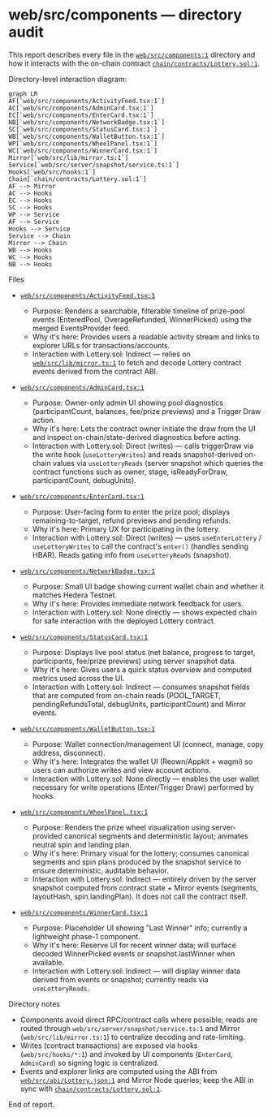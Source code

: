 # web/src/components — directory audit

This report describes every file in the [`web/src/components:1`](web/src/components:1) directory and how it interacts with the on-chain contract [`chain/contracts/Lottery.sol:1`](chain/contracts/Lottery.sol:1).

Directory-level interaction diagram:

```mermaid
graph LR
AF[`web/src/components/ActivityFeed.tsx:1`]
AC[`web/src/components/AdminCard.tsx:1`]
EC[`web/src/components/EnterCard.tsx:1`]
NB[`web/src/components/NetworkBadge.tsx:1`]
SC[`web/src/components/StatusCard.tsx:1`]
WB[`web/src/components/WalletButton.tsx:1`]
WP[`web/src/components/WheelPanel.tsx:1`]
WC[`web/src/components/WinnerCard.tsx:1`]
Mirror[`web/src/lib/mirror.ts:1`]
Service[`web/src/server/snapshot/service.ts:1`]
Hooks[`web/src/hooks:1`]
Chain[`chain/contracts/Lottery.sol:1`]
AF --> Mirror
AC --> Hooks
EC --> Hooks
SC --> Hooks
WP --> Service
AF --> Service
Hooks --> Service
Service --> Chain
Mirror --> Chain
WB --> Hooks
WC --> Hooks
NB --> Hooks
```

Files

- [`web/src/components/ActivityFeed.tsx:1`](web/src/components/ActivityFeed.tsx:1)
  - Purpose: Renders a searchable, filterable timeline of prize-pool events (EnteredPool, OverageRefunded, WinnerPicked) using the merged EventsProvider feed.
  - Why it's here: Provides users a readable activity stream and links to explorer URLs for transactions/accounts.
  - Interaction with Lottery.sol: Indirect — relies on [`web/src/lib/mirror.ts:1`](web/src/lib/mirror.ts:1) to fetch and decode Lottery contract events derived from the contract ABI.

- [`web/src/components/AdminCard.tsx:1`](web/src/components/AdminCard.tsx:1)
  - Purpose: Owner-only admin UI showing pool diagnostics (participantCount, balances, fee/prize previews) and a Trigger Draw action.
  - Why it's here: Lets the contract owner initiate the draw from the UI and inspect on-chain/state-derived diagnostics before acting.
  - Interaction with Lottery.sol: Direct (writes) — calls triggerDraw via the write hook (`useLotteryWrites`) and reads snapshot-derived on-chain values via `useLotteryReads` (server snapshot which queries the contract functions such as owner, stage, isReadyForDraw, participantCount, debugUnits).

- [`web/src/components/EnterCard.tsx:1`](web/src/components/EnterCard.tsx:1)
  - Purpose: User-facing form to enter the prize pool; displays remaining-to-target, refund previews and pending refunds.
  - Why it's here: Primary UX for participating in the lottery.
  - Interaction with Lottery.sol: Direct (writes) — uses `useEnterLottery` / `useLotteryWrites` to call the contract's `enter()` (handles sending HBAR). Reads gating info from `useLotteryReads` (snapshot).

- [`web/src/components/NetworkBadge.tsx:1`](web/src/components/NetworkBadge.tsx:1)
  - Purpose: Small UI badge showing current wallet chain and whether it matches Hedera Testnet.
  - Why it's here: Provides immediate network feedback for users.
  - Interaction with Lottery.sol: None directly — shows expected chain for safe interaction with the deployed Lottery contract.

- [`web/src/components/StatusCard.tsx:1`](web/src/components/StatusCard.tsx:1)
  - Purpose: Displays live pool status (net balance, progress to target, participants, fee/prize previews) using server snapshot data.
  - Why it's here: Gives users a quick status overview and computed metrics used across the UI.
  - Interaction with Lottery.sol: Indirect — consumes snapshot fields that are computed from on-chain reads (POOL_TARGET, pendingRefundsTotal, debugUnits, participantCount) and Mirror events.

- [`web/src/components/WalletButton.tsx:1`](web/src/components/WalletButton.tsx:1)
  - Purpose: Wallet connection/management UI (connect, manage, copy address, disconnect).
  - Why it's here: Integrates the wallet UI (Reown/Appkit + wagmi) so users can authorize writes and view account actions.
  - Interaction with Lottery.sol: None directly — enables the user wallet necessary for write operations (Enter/Trigger Draw) performed by hooks.

- [`web/src/components/WheelPanel.tsx:1`](web/src/components/WheelPanel.tsx:1)
  - Purpose: Renders the prize wheel visualization using server-provided canonical segments and deterministic layout; animates neutral spin and landing plan.
  - Why it's here: Primary visual for the lottery; consumes canonical segments and spin plans produced by the snapshot service to ensure deterministic, auditable behavior.
  - Interaction with Lottery.sol: Indirect — entirely driven by the server snapshot computed from contract state + Mirror events (segments, layoutHash, spin.landingPlan). It does not call the contract itself.

- [`web/src/components/WinnerCard.tsx:1`](web/src/components/WinnerCard.tsx:1)
  - Purpose: Placeholder UI showing "Last Winner" info; currently a lightweight phase-1 component.
  - Why it's here: Reserve UI for recent winner data; will surface decoded WinnerPicked events or snapshot.lastWinner when available.
  - Interaction with Lottery.sol: Indirect — will display winner data derived from events or snapshot; currently reads via `useLotteryReads`.

Directory notes
- Components avoid direct RPC/contract calls where possible; reads are routed through `web/src/server/snapshot/service.ts:1` and Mirror (`web/src/lib/mirror.ts:1`) to centralize decoding and rate-limiting.
- Writes (contract transactions) are exposed via hooks (`web/src/hooks/*:1`) and invoked by UI components (`EnterCard`, `AdminCard`) so signing logic is centralized.
- Events and explorer links are computed using the ABI from [`web/src/abi/Lottery.json:1`](web/src/abi/Lottery.json:1) and Mirror Node queries; keep the ABI in sync with [`chain/contracts/Lottery.sol:1`](chain/contracts/Lottery.sol:1).

End of report.